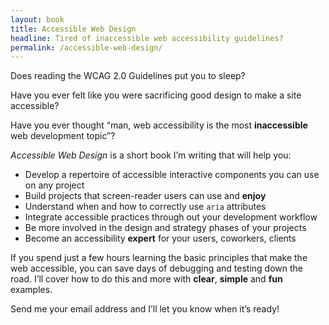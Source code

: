 ```yaml
---
layout: book
title: Accessible Web Design
headline: Tired of inaccessible web accessibility guidelines?
permalink: /accessible-web-design/
---
```


<div class="">
    <p class="mar-b">Does reading the WCAG 2.0 Guidelines put you to sleep?</p>
    <p>Have you ever felt like you were sacrificing good design to make a site accessible?</p>
    <p>Have you ever thought “man, web accessibility is the most <strong>inaccessible</strong> web development topic”?</p>
    <p class="mar-b"><em>Accessible Web Design</em> is a short book I’m writing that will help you:</p>
    <ul>
    <li>Develop a repertoire of accessible interactive components you can use on any project</li>
    <li>Build projects that screen-reader users can use and&nbsp;<strong>enjoy</strong></li>
    <li>Understand when and how to correctly use <code>aria</code>&nbsp;attributes</li>
    <li>Integrate accessible practices through out your development workflow</li>
    <li>Be more involved in the design and strategy phases of your projects</li>
    <li>Become an accessibility <strong>expert</strong> for your users, coworkers, clients</li>
    </ul>
    <p>If you spend just a few hours learning the basic principles that make the web accessible, you can save days of debugging and testing down the road. I’ll cover how to do this and more with <strong>clear</strong>, <strong>simple</strong> and <strong>fun</strong> examples.</p>
    <p>Send me your email address and I’ll let you know when it’s ready!</p>
</div>
